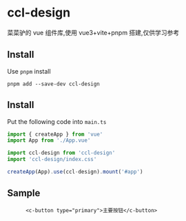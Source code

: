 # ccl-design

菜菜驴的 vue 组件库,使用 vue3+vite+pnpm 搭建,仅供学习参考

## Install

Use `pnpm` install

```shell
pnpm add --save-dev ccl-design
```

## Install
Put the following code into `main.ts`

```ts
import { createApp } from 'vue'
import App from './App.vue'

import ccl-design from 'ccl-design'
import 'ccl-design/index.css'

createApp(App).use(ccl-design).mount('#app')
```

## Sample
```vue
      <c-button type="primary">主要按钮</c-button>
```


